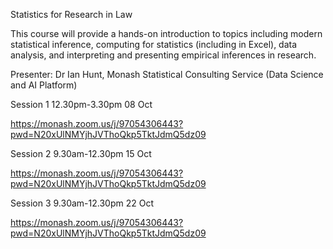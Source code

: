 Statistics for Research in Law

This course will provide a hands-on introduction to topics including modern statistical inference, computing for statistics (including in Excel), data analysis, and interpreting and presenting empirical inferences in research.

Presenter: Dr Ian Hunt, Monash Statistical Consulting Service (Data Science and AI Platform)

Session 1
12.30pm-3.30pm 08 Oct

https://monash.zoom.us/j/97054306443?pwd=N20xUlNMYjhJVThoQkp5TktJdmQ5dz09 

Session 2
9.30am-12.30pm 15 Oct

https://monash.zoom.us/j/97054306443?pwd=N20xUlNMYjhJVThoQkp5TktJdmQ5dz09 

Session 3
9.30am-12.30pm 22 Oct

https://monash.zoom.us/j/97054306443?pwd=N20xUlNMYjhJVThoQkp5TktJdmQ5dz09 



